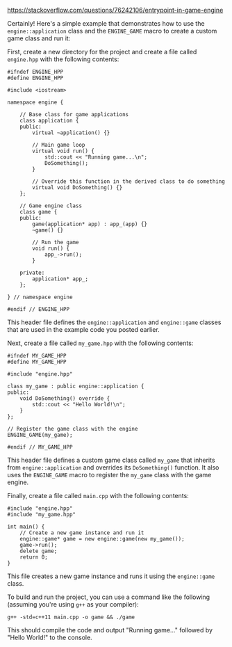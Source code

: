 https://stackoverflow.com/questions/76242106/entrypoint-in-game-engine

Certainly! Here's a simple example that demonstrates how to use the `engine::application` class and the `ENGINE_GAME` macro to create a custom game class and run it:

First, create a new directory for the project and create a file called `engine.hpp` with the following contents:

```
#ifndef ENGINE_HPP
#define ENGINE_HPP

#include <iostream>

namespace engine {

    // Base class for game applications
    class application {
    public:
        virtual ~application() {}

        // Main game loop
        virtual void run() {
            std::cout << "Running game...\n";
            DoSomething();
        }

        // Override this function in the derived class to do something
        virtual void DoSomething() {}
    };

    // Game engine class
    class game {
    public:
        game(application* app) : app_(app) {}
        ~game() {}

        // Run the game
        void run() {
            app_->run();
        }

    private:
        application* app_;
    };

} // namespace engine

#endif // ENGINE_HPP
```

This header file defines the `engine::application` and `engine::game` classes that are used in the example code you posted earlier.

Next, create a file called `my_game.hpp` with the following contents:

```
#ifndef MY_GAME_HPP
#define MY_GAME_HPP

#include "engine.hpp"

class my_game : public engine::application {
public:
    void DoSomething() override {
        std::cout << "Hello World!\n";
    }
};

// Register the game class with the engine
ENGINE_GAME(my_game);

#endif // MY_GAME_HPP
```

This header file defines a custom game class called `my_game` that inherits from `engine::application` and overrides its `DoSomething()` function. It also uses the `ENGINE_GAME` macro to register the `my_game` class with the game engine.

Finally, create a file called `main.cpp` with the following contents:

```
#include "engine.hpp"
#include "my_game.hpp"

int main() {
    // Create a new game instance and run it
    engine::game* game = new engine::game(new my_game());
    game->run();
    delete game;
    return 0;
}
```

This file creates a new game instance and runs it using the `engine::game` class.

To build and run the project, you can use a command like the following (assuming you're using `g++` as your compiler):

```
g++ -std=c++11 main.cpp -o game && ./game
```

This should compile the code and output "Running game..." followed by "Hello World!" to the console.
